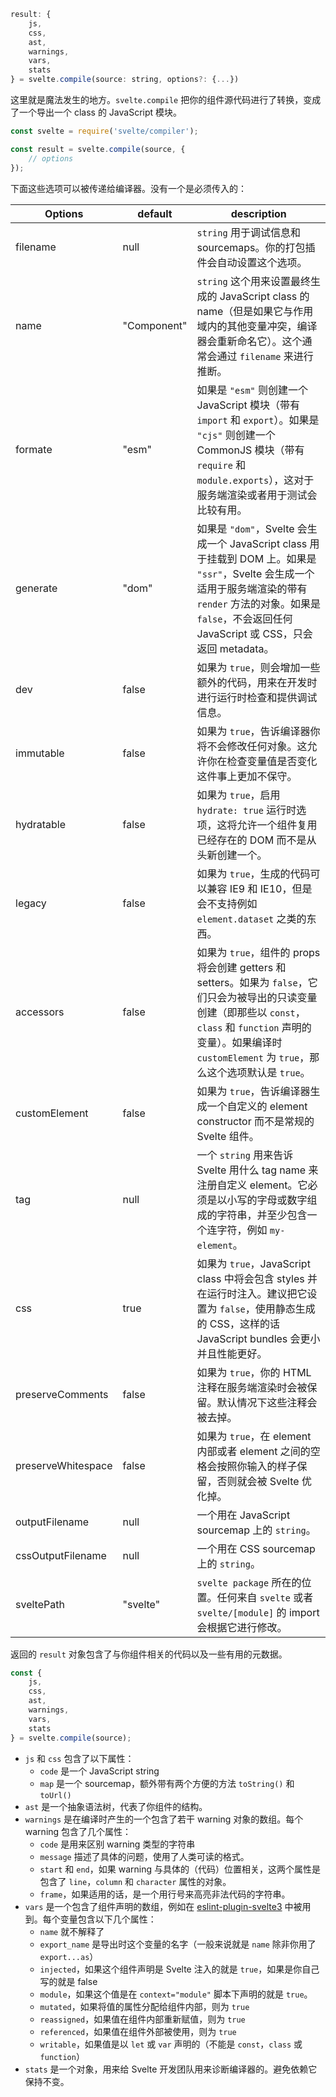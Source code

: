 ```js
result: {
	js,
	css,
	ast,
	warnings,
	vars,
	stats
} = svelte.compile(source: string, options?: {...})
```

这里就是魔法发生的地方。`svelte.compile` 把你的组件源代码进行了转换，变成了一个导出一个 class 的 JavaScript 模块。

```js
const svelte = require('svelte/compiler');

const result = svelte.compile(source, {
	// options
});
```

下面这些选项可以被传递给编译器。没有一个是必须传入的：

|Options           |default    |description                                                                                                                                        |
|------------------|-----------|---------------------------------------------------------------------------------------------------------------------------------------------------|
|filename          |null       |`string` 用于调试信息和 sourcemaps。你的打包插件会自动设置这个选项。                                                                                                         |
|name              |"Component"|`string` 这个用来设置最终生成的 JavaScript class 的 name（但是如果它与作用域内的其他变量冲突，编译器会重新命名它）。这个通常会通过 `filename` 来进行推断。                                                    |
|formate           |"esm"      |如果是 `"esm"` 则创建一个 JavaScript 模块（带有 `import` 和 `export`）。如果是 `"cjs"` 则创建一个 CommonJS 模块（带有 `require` 和 `module.exports`），这对于服务端渲染或者用于测试会比较有用。                    |
|generate          |"dom"      |如果是 `"dom"`，Svelte 会生成一个 JavaScript class 用于挂载到 DOM 上。如果是 `"ssr"`，Svelte 会生成一个适用于服务端渲染的带有 `render` 方法的对象。如果是 `false`，不会返回任何 JavaScript 或 CSS，只会返回 metadata。|
|dev               |false      |如果为 `true`，则会增加一些额外的代码，用来在开发时进行运行时检查和提供调试信息。                                                                                                         |
|immutable         |false      |如果为 `true`，告诉编译器你将不会修改任何对象。这允许你在检查变量值是否变化这件事上更加不保守。                                                                                                  |
|hydratable        |false      |如果为 `true`，启用 `hydrate: true` 运行时选项，这将允许一个组件复用已经存在的 DOM 而不是从头新创建一个。                                                                                    |
|legacy            |false      |如果为 `true`，生成的代码可以兼容 IE9 和 IE10，但是会不支持例如 `element.dataset` 之类的东西。                                                                                        |
|accessors         |false      |如果为 `true`，组件的 props 将会创建 getters 和 setters。如果为 `false`，它们只会为被导出的只读变量创建（即那些以 `const`，`class` 和 `function` 声明的变量）。如果编译时 `customElement` 为 `true`，那么这个选项默认是 `true`。  |
|customElement     |false      |如果为 `true`，告诉编译器生成一个自定义的 element constructor 而不是常规的 Svelte 组件。                                                                                       |
|tag               |null       |一个 `string` 用来告诉 Svelte 用什么 tag name 来注册自定义 element。它必须是以小写的字母或数字组成的字符串，并至少包含一个连字符，例如 `my-element`。                                                                                              |
|css               |true       |如果为 `true`，JavaScript class 中将会包含 styles 并在运行时注入。建议把它设置为 `false`，使用静态生成的 CSS，这样的话 JavaScript bundles 会更小并且性能更好。                                        |
|preserveComments  |false      |如果为 `true`，你的 HTML 注释在服务端渲染时会被保留。默认情况下这些注释会被去掉。                                                                                                      |
|preserveWhitespace|false      |如果为 `true`，在 element 内部或者 element 之间的空格会按照你输入的样子保留，否则就会被 Svelte 优化掉。                                                                                 |
|outputFilename    |null       |一个用在 JavaScript sourcemap 上的 `string`。                                                                                                               |
|cssOutputFilename |null       |一个用在 CSS sourcemap 上的 `string`。                                                                                                                      |
|sveltePath        |"svelte"   |`svelte package` 所在的位置。任何来自 `svelte` 或者 `svelte/[module]` 的 import 会根据它进行修改。                                                                             |

返回的 `result` 对象包含了与你组件相关的代码以及一些有用的元数据。

```js
const {
	js,
	css,
	ast,
	warnings,
	vars,
	stats
} = svelte.compile(source);
```

- `js` 和 `css` 包含了以下属性：
    - `code` 是一个 JavaScript string
    - `map` 是一个 sourcemap，额外带有两个方便的方法 `toString()` 和 `toUrl()`
- `ast` 是一个抽象语法树，代表了你组件的结构。
- `warnings` 是在编译时产生的一个包含了若干 warning 对象的数组。每个 warning 包含了几个属性：
    - `code` 是用来区别 warning 类型的字符串
    - `message` 描述了具体的问题，使用了人类可读的格式。
    - `start` 和 `end`，如果 warning 与具体的（代码）位置相关，这两个属性是包含了 `line`，`column` 和 `character` 属性的对象。
    - `frame`，如果适用的话，是一个用行号来高亮非法代码的字符串。
- `vars` 是一个包含了组件声明的数组，例如在 [eslint-plugin-svelte3](https://github.com/sveltejs/eslint-plugin-svelte3) 中被用到。每个变量包含以下几个属性：
    - `name` 就不解释了
    - `export_name` 是导出时这个变量的名字（一般来说就是 `name` 除非你用了 `export...as`）
    - `injected`，如果这个组件声明是 Svelte 注入的就是 `true`，如果是你自己写的就是 false
    - `module`，如果这个值是在 `context="module"` 脚本下声明的就是 `true`。
    - `mutated`，如果将值的属性分配给组件内部，则为 `true`
    - `reassigned`，如果值在组件内部重新赋值，则为 `true`
    - `referenced`，如果值在组件外部被使用，则为 `true`
    - `writable`，如果值是以 `let` 或 `var` 声明的（不能是 `const`，`class` 或 `function`）
- `stats` 是一个对象，用来给 Svelte 开发团队用来诊断编译器的。避免依赖它保持不变。